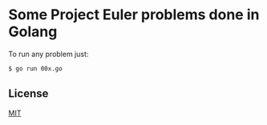 # Some Project Euler problems done in Golang

To run any problem just:

```sh
$ go run 00x.go
```

## License

[MIT](https://github.com/albertogg/golang-euler/blob/master/MIT-LICENSE)
